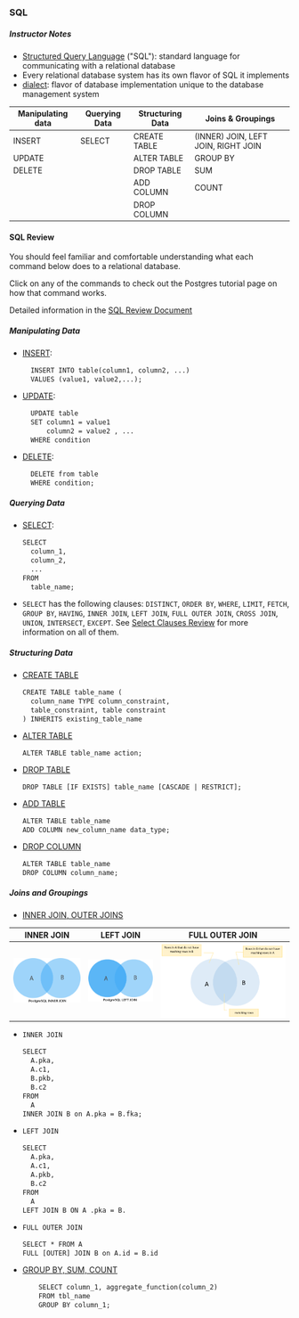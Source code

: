 ### SQL

##### Instructor Notes
- <u>Structured Query Language</u> ("SQL"): standard language for communicating with a relational database
- Every relational database system has its own flavor of SQL it implements
- <u>dialect</u>: flavor of database implementation unique to the database management system

| Manipulating data | Querying Data | Structuring Data | Joins & Groupings |
| --- | --- | --- | --- |
| INSERT | SELECT | CREATE TABLE | (INNER) JOIN, LEFT JOIN, RIGHT JOIN |
| UPDATE |  | ALTER TABLE | GROUP BY |
| DELETE |  | DROP TABLE | SUM |
|  |  | ADD COLUMN | COUNT |
|  |  | DROP COLUMN |  |

#### SQL Review
You should feel familiar and comfortable understanding what each command below does to a relational database.

Click on any of the commands to check out the Postgres tutorial page on how that command works.

Detailed information in the [SQL Review Document](020204_SQL_review.md)

##### Manipulating Data
- [INSERT](http://www.postgresqltutorial.com/postgresql-insert/):

        INSERT INTO table(column1, column2, ...)
        VALUES (value1, value2,...);

- [UPDATE](http://www.postgresqltutorial.com/postgresql-update/):

        UPDATE table
        SET column1 = value1
            column2 = value2 , ...
        WHERE condition

- [DELETE](http://www.postgresqltutorial.com/postgresql-delete/):

        DELETE from table
        WHERE condition;

##### Querying Data
- [SELECT](http://www.postgresqltutorial.com/postgresql-select/):

      SELECT
        column_1,
        column_2,
        ...
      FROM
        table_name;
- `SELECT` has the following clauses: `DISTINCT`, `ORDER BY`, `WHERE`, `LIMIT`, `FETCH`, `GROUP BY`, `HAVING`, `INNER JOIN`, `LEFT JOIN`, `FULL OUTER JOIN`, `CROSS JOIN`, `UNION`, `INTERSECT`, `EXCEPT`. See [Select Clauses Review](020204_select_clauses.md) for more information on all of them.

##### Structuring Data
- [CREATE TABLE](http://www.postgresqltutorial.com/postgresql-create-table/)

      CREATE TABLE table_name (
        column_name TYPE column_constraint,
        table_constraint, table constraint
      ) INHERITS existing_table_name


- [ALTER TABLE](http://www.postgresqltutorial.com/postgresql-alter-table/)

      ALTER TABLE table_name action;

- [DROP TABLE](http://www.postgresqltutorial.com/postgresql-drop-table/)

      DROP TABLE [IF EXISTS] table_name [CASCADE | RESTRICT];

- [ADD TABLE](http://www.postgresqltutorial.com/postgresql-add-column/)

      ALTER TABLE table_name
      ADD COLUMN new_column_name data_type;

- [DROP COLUMN](http://www.postgresqltutorial.com/postgresql-drop-column/)

      ALTER TABLE table_name
      DROP COLUMN column_name;

##### Joins and Groupings
- [INNER JOIN, OUTER JOINS](http://www.postgresqltutorial.com/postgresql-joins/)

| INNER JOIN | LEFT JOIN | FULL OUTER JOIN |
| --- | --- | --- |
| ![INNER JOIN](020204_i01.png) | ![LEFT JOIN](020204_i02.png) | ![FULL OUTER JOIN](020204_i03.png) |

  - `INNER JOIN`

        SELECT
          A.pka,
          A.c1,
          B.pkb,
          B.c2
        FROM
          A
        INNER JOIN B on A.pka = B.fka;

  - `LEFT JOIN`

        SELECT
          A.pka,
          A.c1,
          A.pkb,
          B.c2
        FROM
          A
        LEFT JOIN B ON A .pka = B.

  - `FULL OUTER JOIN`

        SELECT * FROM A
        FULL [OUTER] JOIN B on A.id = B.id


- [GROUP BY, SUM, COUNT](http://www.postgresqltutorial.com/postgresql-group-by/)

          SELECT column_1, aggregate_function(column_2)
          FROM tbl_name
          GROUP BY column_1;
